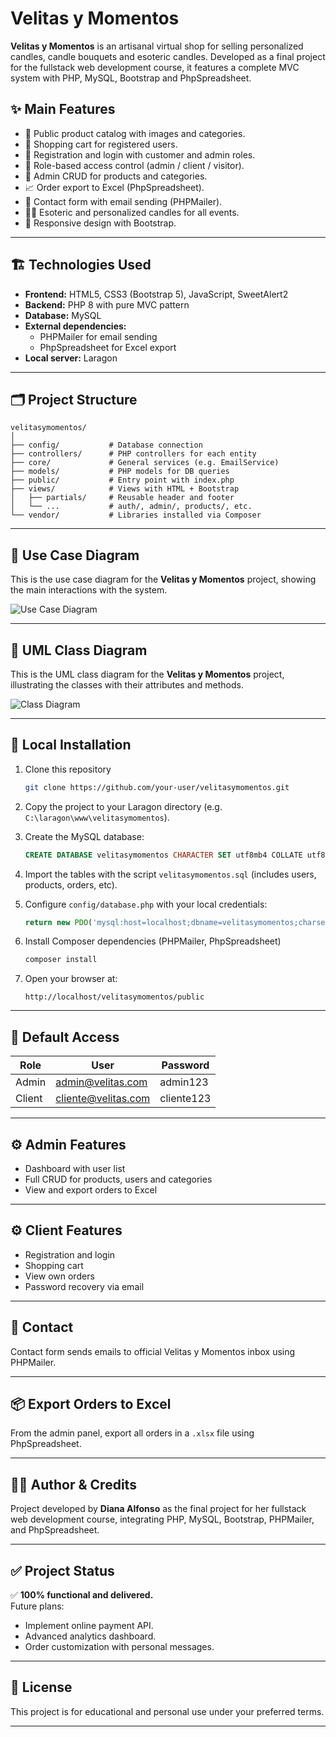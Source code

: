 # Velitas y Momentos

**Velitas y Momentos** is an artisanal virtual shop for selling personalized candles, candle bouquets and esoteric candles. 
Developed as a final project for the fullstack web development course, it features a complete MVC system with PHP, MySQL, Bootstrap and PhpSpreadsheet.

## ✨ Main Features

- 🎨 Public product catalog with images and categories.
- 🛒 Shopping cart for registered users.
- 👤 Registration and login with customer and admin roles.
- 🔐 Role-based access control (admin / client / visitor).
- 📝 Admin CRUD for products and categories.
- 📈 Order export to Excel (PhpSpreadsheet).
- 💌 Contact form with email sending (PHPMailer).
- 🧙‍♀️ Esoteric and personalized candles for all events.
- 📱 Responsive design with Bootstrap.

---

## 🏗️ Technologies Used

- **Frontend:** HTML5, CSS3 (Bootstrap 5), JavaScript, SweetAlert2
- **Backend:** PHP 8 with pure MVC pattern
- **Database:** MySQL
- **External dependencies:**
  - PHPMailer for email sending
  - PhpSpreadsheet for Excel export
- **Local server:** Laragon

---

## 🗂️ Project Structure

```
velitasymomentos/
│
├── config/           # Database connection
├── controllers/      # PHP controllers for each entity
├── core/             # General services (e.g. EmailService)
├── models/           # PHP models for DB queries
├── public/           # Entry point with index.php
├── views/            # Views with HTML + Bootstrap
│   ├── partials/     # Reusable header and footer
│   └── ...           # auth/, admin/, products/, etc.
└── vendor/           # Libraries installed via Composer
```

---

## 📝 Use Case Diagram

This is the use case diagram for the **Velitas y Momentos** project, showing the main interactions with the system.

![Use Case Diagram](docs/case.png)


---
## 📝 UML Class Diagram

This is the UML class diagram for the **Velitas y Momentos** project, illustrating the classes with their attributes and methods.

![Class Diagram](docs/class.png)



---

## 🚀 Local Installation

1. Clone this repository
   ```bash
   git clone https://github.com/your-user/velitasymomentos.git
   ```
2. Copy the project to your Laragon directory (e.g. `C:\laragon\www\velitasymomentos`).

3. Create the MySQL database:
   ```sql
   CREATE DATABASE velitasymomentos CHARACTER SET utf8mb4 COLLATE utf8mb4_general_ci;
   ```

4. Import the tables with the script `velitasymomentos.sql` (includes users, products, orders, etc).

5. Configure `config/database.php` with your local credentials:
   ```php
   return new PDO('mysql:host=localhost;dbname=velitasymomentos;charset=utf8mb4', 'root', '');
   ```

6. Install Composer dependencies (PHPMailer, PhpSpreadsheet)
   ```bash
   composer install
   ```

7. Open your browser at:
   ```
   http://localhost/velitasymomentos/public
   ```

---

## 🔐 Default Access

| Role       | User                  | Password  |
|------------|-----------------------|-----------|
| Admin      | admin@velitas.com     | admin123  |
| Client     | cliente@velitas.com   | cliente123|

---

## ⚙️ Admin Features

- Dashboard with user list
- Full CRUD for products, users and categories
- View and export orders to Excel

---

## ⚙️ Client Features

- Registration and login
- Shopping cart
- View own orders
- Password recovery via email

---

## 📨 Contact

Contact form sends emails to official Velitas y Momentos inbox using PHPMailer.

---

## 📦 Export Orders to Excel

From the admin panel, export all orders in a `.xlsx` file using PhpSpreadsheet.

---

## 👩‍💻 Author & Credits

Project developed by **Diana Alfonso** as the final project for her fullstack web development course, integrating PHP, MySQL, Bootstrap, PHPMailer, and PhpSpreadsheet.

---

## ✅ Project Status

✅ **100% functional and delivered.**  
Future plans:
- Implement online payment API.
- Advanced analytics dashboard.
- Order customization with personal messages.

---

## 📜 License

This project is for educational and personal use under your preferred terms.

---
